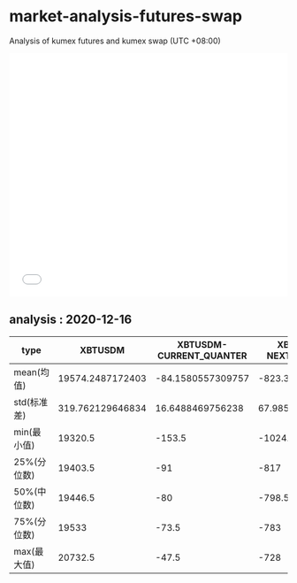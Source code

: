 # market-analysis-futures-swap
Analysis of kumex futures and kumex swap (UTC +08:00)

<iframe width="100%" height="440" src="./data.html" frameborder="no" border="0" scrolling="no"></iframe>

## analysis : 2020-12-16

type|XBTUSDM|XBTUSDM-CURRENT_QUANTER|XBTUSDM-NEXT_QUANTER|
---|---|---|---
mean(均值) | 19574.2487172403 | -84.1580557309757 | -823.38867619198
std(标准差) | 319.762129646834 | 16.6488469756238 | 67.9857306512238
min(最小值) | 19320.5 | -153.5 | -1024.5
25%(分位数) | 19403.5 | -91 | -817
50%(中位数) | 19446.5 | -80 | -798.5
75%(分位数) | 19533 | -73.5 | -783
max(最大值) | 20732.5 | -47.5 | -728
